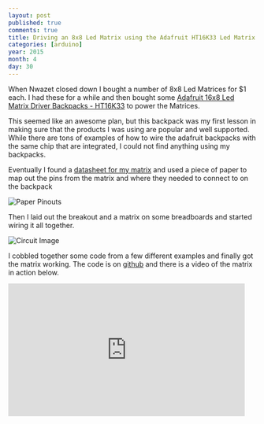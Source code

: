 ```yaml
---
layout: post
published: true
comments: true
title: Driving an 8x8 Led Matrix using the Adafruit HT16K33 Led Matrix Driver backpack with Arduino
categories: [arduino]
year: 2015
month: 4
day: 30
---
```


When Nwazet closed down I bought a number of 8x8 Led Matrices for $1 each. I had these for a while and then bought some [Adafruit 16x8 Led Matrix Driver Backpacks - HT16K33](http://www.adafruit.com/products/1427) to power the Matrices.

This seemed like an awesome plan, but this backpack was my first lesson in making sure that the products I was using are popular and well supported.  While there are tons of examples of how to wire the adafruit backpacks with the same chip that are integrated, I could not find anything using my backpacks.

Eventually I found a [datasheet for my matrix](https://labviewhacker.com/doku.php?id=learn:hardware:components:led_matrix:nfm-12883as-11) and used a piece of paper to map out the pins from the matrix and where they needed to connect to on the backpack

<img alt="Paper Pinouts" src="//garthvh.com/assets/img/arduino/HT16K33_pinouts.jpg" class="img-responsive img-rounded" />

Then I laid out the breakout and a matrix on some breadboards and started wiring it all together.

<img alt="Circuit Image" src="//garthvh.com/assets/img/arduino/HT16K33_1.jpg" class="img-responsive img-rounded" />

I cobbled together some code from a few different examples and finally got the matrix working. The code is on [github](https://github.com/garthvh/Arduino/blob/master/LED%20Matrix/8x8Examples.ino) and there is a video of the matrix in action below.

<div class="embed-responsive embed-responsive-16by9 text-center">
  <iframe width="480" height="270" src="https://www.youtube.com/embed/Soj2ZwMjHMg" frameborder="0" allowfullscreen></iframe>
</div>
